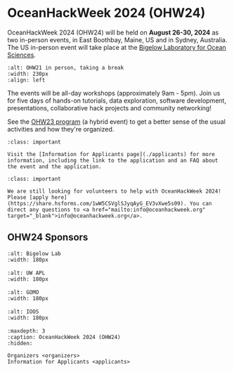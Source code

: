 # OceanHackWeek 2024 (OHW24)

OceanHackWeek 2024 (OHW24) will be held on **August 26-30, 2024** as two in-person events, in East Boothbay, Maine, US and in Sydney, Australia. The US in-person event will take place at the [Bigelow Laboratory for Ocean Sciences](https://www.bigelow.org).

```{image} ../assets/images/ohw_hacking/ohw21-Bigelow-outing.jpg
:alt: OHW21 in person, taking a break
:width: 230px
:align: left
```

The events will be all-day workshops (approximately 9am - 5pm). Join us for five days of hands-on tutorials, data exploration, software development, presentations, collaborative hack projects and community networking!

See the [OHW23 program](https://oceanhackweek.org/ohw23/) (a hybrid event) to get a better sense of the usual activities and how they're organized.

```{admonition} Applications for OHW24 are now open!
:class: important

Visit the [Information for Applicants page](./applicants) for more information, including the link to the application and an FAQ about the event and the application.
```

```{admonition} Apply to help with OceanHackWeek 2024!
:class: important

We are still looking for volunteers to help with OceanHackWeek 2024! Please [apply here](https://share.hsforms.com/1wW5CSVglSJyqAyG_EV3vXwe5s09). You can direct any questions to <a href="mailto:info@oceanhackweek.org" target="_blank">info@oceanhackweek.org</a>.
```


## OHW24 Sponsors

<div class="row">
  <div class="col-4" style="margin-bottom: 1rem">

```{image} ../assets/images/BigelowLabs.png
:alt: Bigelow Lab
:width: 180px
```

  </div>
  <div class="col-4" style="margin-bottom: 1rem">

```{image} ../assets/images/apl_logo_blue.jpg
:alt: UW APL
:width: 180px
```

  </div>

  <div class="col-4" style="margin-bottom: 1rem">
 
```{image} ../assets/images/logos/GOMO_Horizontal_Lockup_Logo_in_Blue.png
:alt: GOMO
:width: 180px
```

  </div>
</div>


<div>
  <div class="col-4" style="margin-bottom: 1rem">

```{image} ../assets/images/ioos_logo.jpg
:alt: IOOS
:width: 180px
```

  </div>

</div>



```{toctree}
:maxdepth: 3
:caption: OceanHackWeek 2024 (OHW24)
:hidden:

Organizers <organizers>
Information for Applicants <applicants>
```
